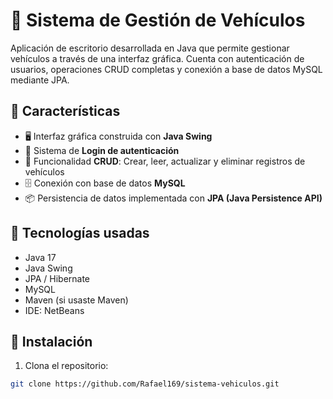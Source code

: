 # 🚗 Sistema de Gestión de Vehículos

Aplicación de escritorio desarrollada en Java que permite gestionar vehículos a través de una interfaz gráfica. Cuenta con autenticación de usuarios, operaciones CRUD completas y conexión a base de datos MySQL mediante JPA.

## 📌 Características

- 🖥️ Interfaz gráfica construida con **Java Swing**
- 🔐 Sistema de **Login de autenticación**
- 📄 Funcionalidad **CRUD**: Crear, leer, actualizar y eliminar registros de vehículos
- 🗄️ Conexión con base de datos **MySQL**
- 📦 Persistencia de datos implementada con **JPA (Java Persistence API)**

## 🧰 Tecnologías usadas

- Java 17 
- Java Swing
- JPA / Hibernate
- MySQL
- Maven (si usaste Maven)
- IDE: NetBeans

## 🚀 Instalación

1. Clona el repositorio:

```bash
git clone https://github.com/Rafael169/sistema-vehiculos.git

